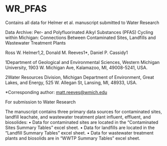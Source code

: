 # WR_PFAS
Contains all data for Helmer et al. manuscript submitted to Water Research

Data Archive: Per- and Polyfluorinated Alkyl Substances (PFAS) Cycling within Michigan: Connections Between Contaminated Sites, Landfills and Wastewater Treatment Plants

Ross W. Helmer1,2, Donald M. Reeves1*, Daniel P. Cassidy1

1Department of Geological and Environmental Sciences, Western Michigan University, 1903 W. Michigan Ave, Kalamazoo, MI, 49008-5241, USA.

2Water Resources Division, Michigan Department of Environment, Great Lakes, and Energy, 525 W. Allegan St, Lansing, MI, 48933, USA.

*Corresponding author: matt.reeves@wmich.edu

For submission to Water Research

The manuscript contains three primary data sources for contaminated sites, landfill leachate, and wastewater treatment plant influent, effluent, and biosolides:
•	Data for contaminated sites are located in the “Contaminated Sites Summary Tables” excel sheet. 
•	Data for landfills are located in the “Landfill Summary Tables” excel sheet.
•	Data for wastewater treatment plants and biosolids are in “WWTP Summary Tables” excel sheet. 
